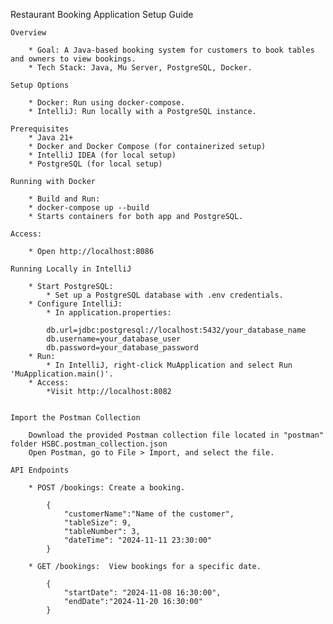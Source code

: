 Restaurant Booking Application Setup Guide

    Overview

        * Goal: A Java-based booking system for customers to book tables and owners to view bookings.
        * Tech Stack: Java, Mu Server, PostgreSQL, Docker.
    
    Setup Options

        * Docker: Run using docker-compose.
        * IntelliJ: Run locally with a PostgreSQL instance.

    Prerequisites
        * Java 21+
        * Docker and Docker Compose (for containerized setup)
        * IntelliJ IDEA (for local setup)
        * PostgreSQL (for local setup)
    
    Running with Docker
    
        * Build and Run:
        * docker-compose up --build
        * Starts containers for both app and PostgreSQL.
    
    Access:
        
        * Open http://localhost:8086

    Running Locally in IntelliJ
    
        * Start PostgreSQL:
            * Set up a PostgreSQL database with .env credentials.
        * Configure IntelliJ:
            * In application.properties:
            
            db.url=jdbc:postgresql://localhost:5432/your_database_name
            db.username=your_database_user
            db.password=your_database_password
        * Run:
            * In IntelliJ, right-click MuApplication and select Run 'MuApplication.main()'.
        * Access:
            *Visit http://localhost:8082
    

    Import the Postman Collection
    
        Download the provided Postman collection file located in "postman" folder HSBC.postman_collection.json
        Open Postman, go to File > Import, and select the file.
    
    API Endpoints

        * POST /bookings: Create a booking.

            {
                "customerName":"Name of the customer",
                "tableSize": 9,
                "tableNumber": 3,
                "dateTime": "2024-11-11 23:30:00"
            }

        * GET /bookings:  View bookings for a specific date.

            {
                "startDate": "2024-11-08 16:30:00",
                "endDate":"2024-11-20 16:30:00"
            }